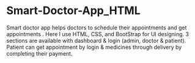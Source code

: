 # Smart-Doctor-App_HTML
Smart doctor app helps doctors to schedule their appointments and get appointments . Here I use HTML, CSS, and BootStrap for UI designing. 3 sections are available with dashboard &amp; login (admin, doctor &amp; patient). Patient can get appointment by login &amp; medicines through delivery by completing their payment.
